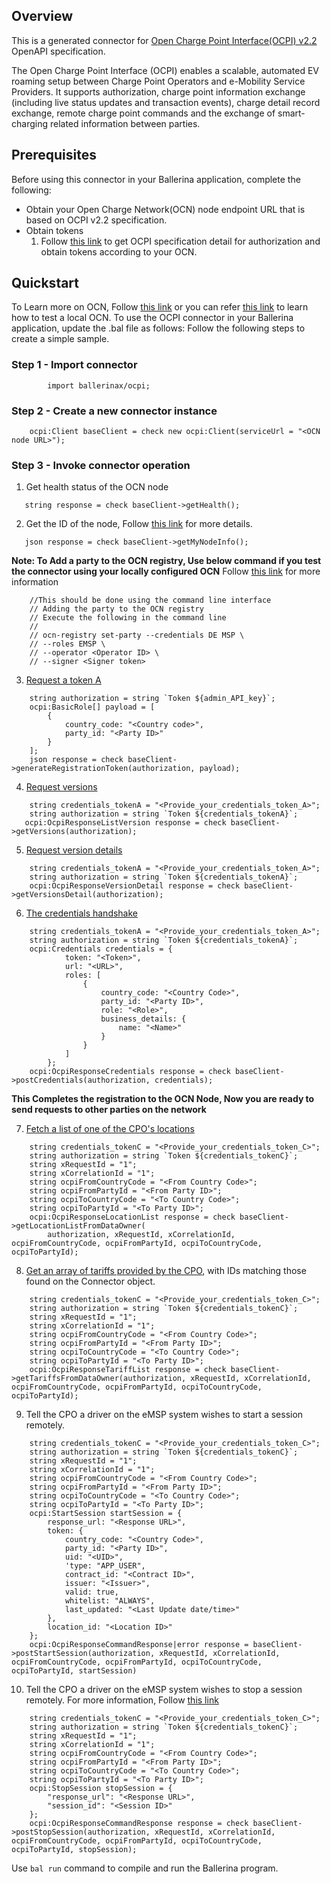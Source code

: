 ## Overview
This is a generated connector for [Open Charge Point Interface(OCPI) v2.2](https://evroaming.org/app/uploads/2020/06/OCPI-2.2-d2.pdf#transport_and_format_pagination) OpenAPI specification.

The Open Charge Point Interface (OCPI) enables a scalable, automated EV roaming setup between Charge Point Operators 
and e-Mobility Service Providers. It supports authorization, charge point information exchange (including live status
updates and transaction events), charge detail record exchange, remote charge point commands and the exchange of 
smart-charging related information between parties.

## Prerequisites
Before using this connector in your Ballerina application, complete the following:

* Obtain your Open Charge Network(OCN) node endpoint URL that is based on OCPI v2.2 specification.
* Obtain tokens
    1. Follow [this link](https://evroaming.org/app/uploads/2020/06/OCPI-2.2-d2.pdf#transport_and_format_pagination) to 
    get OCPI specification detail for authorization and obtain tokens according to your OCN.

## Quickstart
To Learn more on OCN, Follow [this link](https://shareandcharge.atlassian.net/wiki/spaces/OCN/pages/409731085/Getting+started) or you can refer [this link](https://bitbucket.org/shareandcharge/ocn-node/src/master/README.md) to learn how to test a local OCN.
To use the OCPI connector in your Ballerina application, update the .bal file as follows:
Follow the following steps to create a simple sample.
   ### Step 1 - Import connector
```ballerina
        import ballerinax/ocpi; 
```
   ### Step 2 - Create a new connector instance
```ballerina
    ocpi:Client baseClient = check new ocpi:Client(serviceUrl = "<OCN node URL>");

```
   ### Step 3 - Invoke  connector operation 
1. Get health status of the OCN node
```ballerina
   string response = check baseClient->getHealth();
```
2. Get the ID of the node, Follow [this link](https://bitbucket.org/shareandcharge/ocn-demo/src/c82376dcff53c3d27a644babbd3b06d20761df84/tutorial-steps/1-using-node-api/) for more details.
```ballerina
   json response = check baseClient->getMyNodeInfo();
```
**Note: To Add a party to the OCN registry, Use below command if you test the connector using your locally configured OCN**
 Follow [this link](https://bitbucket.org/shareandcharge/ocn-demo/src/c82376dcff53c3d27a644babbd3b06d20761df84/tutorial-steps/2-using-the-registry/) for more information
```
    //This should be done using the command line interface 
    // Adding the party to the OCN registry
    // Execute the following in the command line
    //
    // ocn-registry set-party --credentials DE MSP \
    // --roles EMSP \
    // --operator <Operator ID> \
    // --signer <Signer token>
```
3. [Request a token A](https://bitbucket.org/shareandcharge/ocn-demo/src/c82376dcff53c3d27a644babbd3b06d20761df84/tutorial-steps/3-requesting-token-a/)
```ballerina
    string authorization = string `Token ${admin_API_key}`;
    ocpi:BasicRole[] payload = [
        {
            country_code: "<Country code>",
            party_id: "<Party ID>"
        }
    ];
    json response = check baseClient->generateRegistrationToken(authorization, payload);
```
4. [Request versions](https://bitbucket.org/shareandcharge/ocn-demo/src/c82376dcff53c3d27a644babbd3b06d20761df84/tutorial-steps/4-requesting-ocpi-versions/)
```ballerina
    string credentials_tokenA = "<Provide_your_credentials_token_A>";
    string authorization = string `Token ${credentials_tokenA}`;
   ocpi:OcpiResponseListVersion response = check baseClient->getVersions(authorization);
```
5. [Request version details](https://bitbucket.org/shareandcharge/ocn-demo/src/c82376dcff53c3d27a644babbd3b06d20761df84/tutorial-steps/4-requesting-ocpi-versions/)
```ballerina
    string credentials_tokenA = "<Provide_your_credentials_token_A>";
    string authorization = string `Token ${credentials_tokenA}`;
    ocpi:OcpiResponseVersionDetail response = check baseClient->getVersionsDetail(authorization);
```
6. [The credentials handshake](https://bitbucket.org/shareandcharge/ocn-demo/src/c82376dcff53c3d27a644babbd3b06d20761df84/tutorial-steps/5-credentials-handshake/)
```ballerina
    string credentials_tokenA = "<Provide_your_credentials_token_A>";
    string authorization = string `Token ${credentials_tokenA}`;
    ocpi:Credentials credentials = {
            token: "<Token>",
            url: "<URL>",
            roles: [
                {
                    country_code: "<Country Code>",
                    party_id: "<Party ID>",
                    role: "<Role>",
                    business_details: {
                        name: "<Name>"
                    }
                }
            ]
        };
    ocpi:OcpiResponseCredentials response = check baseClient->postCredentials(authorization, credentials);
```
**This Completes the registration to the OCN Node, Now you are ready to send requests to other parties on the network**

7. [Fetch a list of one of the CPO's locations](https://bitbucket.org/shareandcharge/ocn-demo/src/c82376dcff53c3d27a644babbd3b06d20761df84/tutorial-steps/6-requesting-location-data/)
```ballerina
    string credentials_tokenC = "<Provide_your_credentials_token_C>";
    string authorization = string `Token ${credentials_tokenC}`;
    string xRequestId = "1";
    string xCorrelationId = "1";
    string ocpiFromCountryCode = "<From Country Code>";
    string ocpiFromPartyId = "<From Party ID>";
    string ocpiToCountryCode = "<To Country Code>";
    string ocpiToPartyId = "<To Party ID>";
    ocpi:OcpiResponseLocationList response = check baseClient->getLocationListFromDataOwner(
        authorization, xRequestId, xCorrelationId, ocpiFromCountryCode, ocpiFromPartyId, ocpiToCountryCode, ocpiToPartyId);
```
8. [Get an array of tariffs provided by the CPO](https://bitbucket.org/shareandcharge/ocn-demo/src/c82376dcff53c3d27a644babbd3b06d20761df84/tutorial-steps/8-module-dependencies/), with IDs matching those found on the Connector object.
```ballerina
    string credentials_tokenC = "<Provide_your_credentials_token_C>";
    string authorization = string `Token ${credentials_tokenC}`;
    string xRequestId = "1";
    string xCorrelationId = "1";
    string ocpiFromCountryCode = "<From Country Code>";
    string ocpiFromPartyId = "<From Party ID>";
    string ocpiToCountryCode = "<To Country Code>";
    string ocpiToPartyId = "<To Party ID>";
    ocpi:OcpiResponseTariffList response = check baseClient->getTariffsFromDataOwner(authorization, xRequestId, xCorrelationId, ocpiFromCountryCode, ocpiFromPartyId, ocpiToCountryCode, ocpiToPartyId);
```
9. Tell the CPO a driver on the eMSP system wishes to start a session remotely.
```ballerina
    string credentials_tokenC = "<Provide_your_credentials_token_C>";
    string authorization = string `Token ${credentials_tokenC}`;
    string xRequestId = "1";
    string xCorrelationId = "1";
    string ocpiFromCountryCode = "<From Country Code>";
    string ocpiFromPartyId = "<From Party ID>";
    string ocpiToCountryCode = "<To Country Code>";
    string ocpiToPartyId = "<To Party ID>";
    ocpi:StartSession startSession = {
        response_url: "<Response URL>",
        token: {
            country_code: "<Country Code>",
            party_id: "<Party ID>",
            uid: "<UID>",
            'type: "APP_USER",
            contract_id: "<Contract ID>",
            issuer: "<Issuer>",
            valid: true,
            whitelist: "ALWAYS",
            last_updated: "<Last Update date/time>"
        },
        location_id: "<Location ID>"
    };
    ocpi:OcpiResponseCommandResponse|error response = baseClient->postStartSession(authorization, xRequestId, xCorrelationId, ocpiFromCountryCode, ocpiFromPartyId, ocpiToCountryCode, ocpiToPartyId, startSession)
```
10. Tell the CPO a driver on the eMSP system wishes to stop a session remotely. For more information, Follow [this link](https://bitbucket.org/shareandcharge/ocn-demo/src/c82376dcff53c3d27a644babbd3b06d20761df84/tutorial-steps/9-async-requests/)
```ballerina
    string credentials_tokenC = "<Provide_your_credentials_token_C>";
    string authorization = string `Token ${credentials_tokenC}`;
    string xRequestId = "1";
    string xCorrelationId = "1";
    string ocpiFromCountryCode = "<From Country Code>";
    string ocpiFromPartyId = "<From Party ID>";
    string ocpiToCountryCode = "<To Country Code>";
    string ocpiToPartyId = "<To Party ID>";
    ocpi:StopSession stopSession = {
        "response_url": "<Response URL>",
        "session_id": "<Session ID>"
    };
    ocpi:OcpiResponseCommandResponse response = check baseClient->postStopSession(authorization, xRequestId, xCorrelationId, ocpiFromCountryCode, ocpiFromPartyId, ocpiToCountryCode, ocpiToPartyId, stopSession);
```

Use `bal run` command to compile and run the Ballerina program. 
